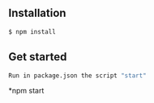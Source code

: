 ## Installation

```bash
$ npm install
```

## Get started

```bash
Run in package.json the script "start"
```
*npm start